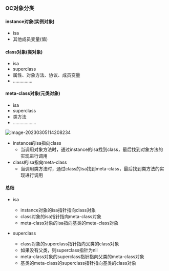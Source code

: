 ### OC对象分类

#### instance对象(实例对象)

* isa
* 其他成员变量(值)

#### class对象(类对象)

* isa
* superclass
* 属性、对象方法、协议、成员变量
* ……………

#### meta-class对象(元类对象)

* isa
* superclass
* 类方法
* ………………

![image-20230305114208234](/Users/guo/Notes/OC/images/image-20230305114208234.png)

* instance的isa指向class
  * 当调用对象方法时，通过instance的isa找到class，最后找到对象方法的实现进行调用
* class的isa指向meta-class
  * 当调用类方法时，通过class的isa找到meta-class，最后找到类方法的实现进行调用















#### 总结

* isa
    * instance对象的isa指针指向class对象
    * class对象的isa指针指向meta-class对象
    * meta-class对象的isa指向基类的meta-class对象

* superclass
    * class对象的superclass指针指向父类的class对象
    * 如果没有父类，则superclass指针为nil
    * meta-class对象的superclass指针指向父类的meta-class对象
    * 基类的meta-class的superclass指针指向基类的class对象
